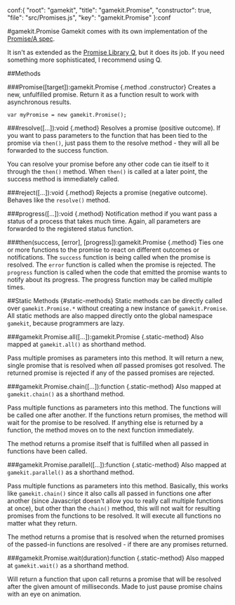 conf:{
    "root": "gamekit",
    "title": "gamekit.Promise",
    "constructor": true,
    "file": "src/Promises.js",
    "key": "gamekit.Promise"
}:conf

#gamekit.Promise
Gamekit comes with its own implementation of the [Promise/A spec](http://wiki.commonjs.org/wiki/Promises/A).

It isn't as extended as the [Promise Library Q](https://github.com/kriskowal/q), but it does its job. If you need something more sophisticated,
 I recommend using Q.

##Methods

###Promise([target]):gamekit.Promise {.method .constructor}
Creates a new, unfulfilled promise. Return it as a function result to work with asynchronous
results.

    var myPromise = new gamekit.Promise();


###resolve([...]):void {.method}
Resolves a promise (positive outcome). If you want to pass parameters to the function that has been
tied to the promise via `then()`, just pass them to the resolve method - they will all be forwarded
to the success function.

You can resolve your promise before any other code can tie itself to it through the `then()` method.
When `then()` is called at a later point, the success method is immediately called.


###reject([...]):void {.method}
Rejects a promise (negative outcome). Behaves like the `resolve()` method.

###progress([...]):void {.method}
Notification method if you want pass a status of a process that takes much time. Again, all parameters
are forwarded to the registered status function.

###then(success, [error], [progress]):gamekit.Promise {.method}
Ties one or more functions to the promise to react on different outcomes or notifications. The `success`
function is being called when the promise is resolved. The `error` function is called when the promise
is rejected. The `progress` function is called when the code that emitted the promise wants to notify
about its progress. The progress function may be called multiple times.




##Static Methods {#static-methods}
Static methods can be directly called over `gamekit.Promise.*` without creating a new instance
of `gamekit.Promise`. All static methods are also mapped directly onto the global namespace `gamekit`,
because programmers are lazy.

###gamekit.Promise.all([...]):gamekit.Promise {.static-method}
Also mapped at `gamekit.all()` as shorthand method.

Pass multiple promises as parameters into this method. It will return a new, single promise that
is resolved when _all_ passed promises got resolved. The returned promise is rejected if any of the
passed promises are rejected.

###gamekit.Promise.chain([...]):function {.static-method}
Also mapped at `gamekit.chain()` as a shorthand method.

Pass multiple functions as parameters into this method. The functions will be called one after another.
If the functions return promises, the method will wait for the promise to be resolved. If anything else
is returned by a function, the method moves on to the next function immediately.

The method returns a promise itself that is fulfilled when all passed in functions have been called.

###gamekit.Promise.parallel([...]):function {.static-method}
Also mapped at `gamekit.parallel()` as a shorthand method.

Pass multiple functions as parameters into this method. Basically, this works like `gamekit.chain()`
since it also calls all passed in functions one after another (since Javascript doesn't allow you to
really call multiple functions at once), but other than the `chain()` method, this will not wait for
resulting promises from the functions to be resolved. It will execute all functions no matter what they return.

The method returns a promise that is resolved when the returned promises of the passed-in functions are
 resolved - if there are any promises returned.

###gamekit.Promise.wait(duration):function {.static-method}
Also mapped at `gamekit.wait()` as a shorthand method.

Will return a function that upon call returns a promise that will be resolved after the given amount of milliseconds.
Made to just pause promise chains with an eye on animation.